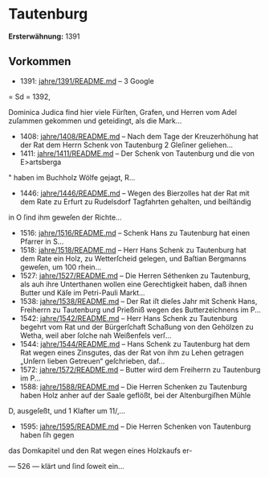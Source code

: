 # Tautenburg

**Ersterwähnung:** 1391

## Vorkommen
- 1391: [jahre/1391/README.md](../jahre/1391/README.md) – 3
Google


= Sd =
1392,

Dominica Judica find hier viele Fürſten, Grafen,
und Herren vom Adel zuſammen gekommen und geteidingt,
als die Mark...
- 1408: [jahre/1408/README.md](../jahre/1408/README.md) – Nach dem Tage der Kreuzerhöhung hat der Rat dem
Herrn Schenk von Tautenburg 2 Gleſiner geliehen...
- 1411: [jahre/1411/README.md](../jahre/1411/README.md) – Der Schenk von Tautenburg und die von E>artsberga

" haben im Buchholz Wölfe gejagt, R...
- 1446: [jahre/1446/README.md](../jahre/1446/README.md) – Wegen des Bierzolles hat der Rat mit dem Rate zu
Erfurt zu Rudelsdorf Tagfahrten gehalten, und beiſtändig


in O
ſind ihm geweſen der Richte...
- 1516: [jahre/1516/README.md](../jahre/1516/README.md) – Schenk Hans zu Tautenburg hat einen Pfarrer in
S...
- 1518: [jahre/1518/README.md](../jahre/1518/README.md) – Herr Hans Schenk zu Tautenburg hat dem Rate ein
Holz, zu Wetterſcheid gelegen, und Baſtian Bergmanns
geweſen, um 100 rhein...
- 1527: [jahre/1527/README.md](../jahre/1527/README.md) – Die Herren Séthenken zu Tautenburg, als auh ihre
Unterthanen wollen eine Gerechtigkeit haben, daß ihnen
Butter und Käſe im Petri-Pauli Markt...
- 1538: [jahre/1538/README.md](../jahre/1538/README.md) – Der Rat iſt dieſes Jahr mit Schenk Hans, Freiherrn
zu Tautenburg und Prießniß wegen des Butterzeichnens
im P...
- 1542: [jahre/1542/README.md](../jahre/1542/README.md) – Herr Hans Schenk zu Tautenburg begehrt vom Rat
und der Bürgerſchaft Schaßung von den Gehölzen zu
Wetha, weil aber ſolche nah Weißenfels verſ...
- 1544: [jahre/1544/README.md](../jahre/1544/README.md) – Hans Schenk zu Tautenburg hat dem Rat wegen eines
Zinsgutes, das der Rat von ihm zu Lehen getragen
„Unſern lieben Getreuen“ geſchrieben, daf...
- 1572: [jahre/1572/README.md](../jahre/1572/README.md) – Butter wird dem Freiherrn zu Tautenburg im P...
- 1588: [jahre/1588/README.md](../jahre/1588/README.md) – Die Herren Schenken zu Tautenburg haben Holz anher
auf der Saale geflößt, bei der Altenburgiſhen Mühle

D, ausgeſeßt, und 1 Klafter um 11/,...
- 1595: [jahre/1595/README.md](../jahre/1595/README.md) – Die Herren Schenken von Tautenburg haben ſih gegen

das Domkapitel und den Rat wegen eines Holzkaufs er-


— 526 —
klärt und ſind ſoweit ein...
